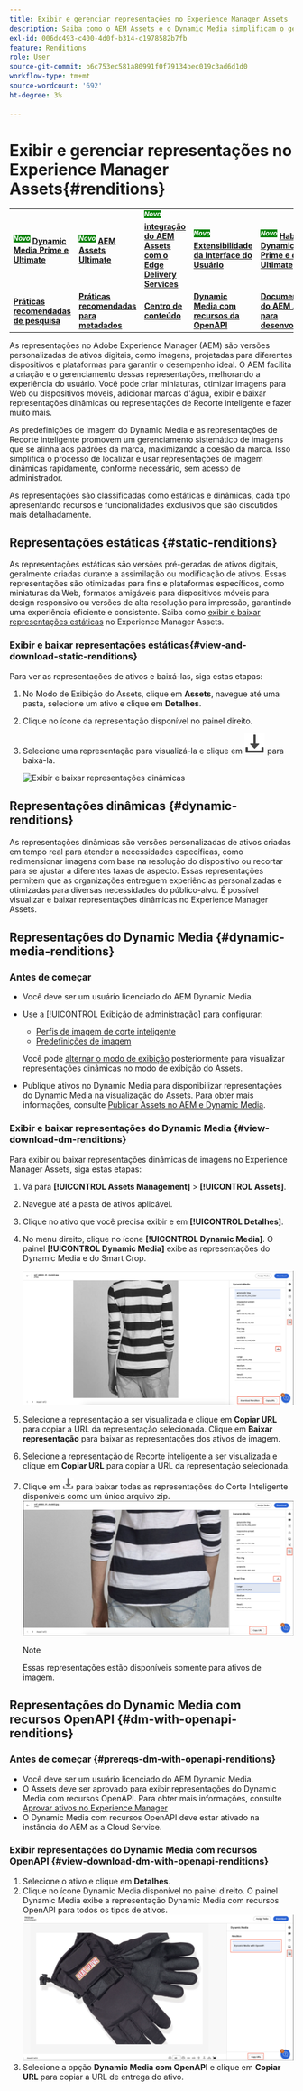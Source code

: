 ```yaml
---
title: Exibir e gerenciar representações no Experience Manager Assets
description: Saiba como o AEM Assets e o Dynamic Media simplificam o gerenciamento eficiente de imagens com representações de imagem estáticas e dinâmicas.
exl-id: 006dc493-c400-4d0f-b314-c1978582b7fb
feature: Renditions
role: User
source-git-commit: b6c753ec581a80991f0f79134bec019c3ad6d1d0
workflow-type: tm+mt
source-wordcount: '692'
ht-degree: 3%

---
```


# Exibir e gerenciar representações no Experience Manager Assets{#renditions}

<table>
    <tr>
        <td>
            <sup style= "background-color:#008000; color:#FFFFFF; font-weight:bold"><i>Novo</i></sup> <a href="/help/assets/dynamic-media/dm-prime-ultimate.md"><b>Dynamic Media Prime e Ultimate</b></a>
        </td>
        <td>
            <sup style= "background-color:#008000; color:#FFFFFF; font-weight:bold"><i>Novo</i></sup> <a href="/help/assets/assets-ultimate-overview.md"><b>AEM Assets Ultimate</b></a>
        </td>
        <td>
            <sup style= "background-color:#008000; color:#FFFFFF; font-weight:bold"><i>Nova</i></sup> <a href="/help/assets/integrate-aem-assets-edge-delivery-services.md"><b>integração do AEM Assets com o Edge Delivery Services</b></a>
        </td>
        <td>
            <sup style= "background-color:#008000; color:#FFFFFF; font-weight:bold"><i>Novo</i></sup> <a href="/help/assets/aem-assets-view-ui-extensibility.md"><b>Extensibilidade da Interface do Usuário</b></a>
        </td>
          <td>
            <sup style= "background-color:#008000; color:#FFFFFF; font-weight:bold"><i>Novo</i></sup> <a href="/help/assets/dynamic-media/enable-dynamic-media-prime-and-ultimate.md"><b>Habilitar o Dynamic Media Prime e o Ultimate</b></a>
        </td>
    </tr>
    <tr>
        <td>
            <a href="/help/assets/search-best-practices.md"><b>Práticas recomendadas de pesquisa</b></a>
        </td>
        <td>
            <a href="/help/assets/metadata-best-practices.md"><b>Práticas recomendadas para metadados</b></a>
        </td>
        <td>
            <a href="/help/assets/product-overview.md"><b>Centro de conteúdo</b></a>
        </td>
        <td>
            <a href="/help/assets/dynamic-media-open-apis-overview.md"><b>Dynamic Media com recursos da OpenAPI</b></a>
        </td>
        <td>
            <a href="https://developer.adobe.com/experience-cloud/experience-manager-apis/"><b>Documentação do AEM Assets para desenvolvedores</b></a>
        </td>
    </tr>
</table>

As representações no Adobe Experience Manager (AEM) são versões personalizadas de ativos digitais, como imagens, projetadas para diferentes dispositivos e plataformas para garantir o desempenho ideal. O AEM facilita a criação e o gerenciamento dessas representações, melhorando a experiência do usuário. Você pode criar miniaturas, otimizar imagens para Web ou dispositivos móveis, adicionar marcas d&#39;água, exibir e baixar representações dinâmicas ou representações de Recorte inteligente e fazer muito mais.

As predefinições de imagem do Dynamic Media e as representações de Recorte inteligente promovem um gerenciamento sistemático de imagens que se alinha aos padrões da marca, maximizando a coesão da marca. Isso simplifica o processo de localizar e usar representações de imagem dinâmicas rapidamente, conforme necessário, sem acesso de administrador.

As representações são classificadas como estáticas e dinâmicas, cada tipo apresentando recursos e funcionalidades exclusivos que são discutidos mais detalhadamente.

## Representações estáticas {#static-renditions}

As representações estáticas são versões pré-geradas de ativos digitais, geralmente criadas durante a assimilação ou modificação de ativos. Essas representações são otimizadas para fins e plataformas específicos, como miniaturas da Web, formatos amigáveis para dispositivos móveis para design responsivo ou versões de alta resolução para impressão, garantindo uma experiência eficiente e consistente.
Saiba como [exibir e baixar representações estáticas](#view-and-download-static-renditions) no Experience Manager Assets.

### Exibir e baixar representações estáticas{#view-and-download-static-renditions}

Para ver as representações de ativos e baixá-las, siga estas etapas:

1. No Modo de Exibição do Assets, clique em **Assets**, navegue até uma pasta, selecione um ativo e clique em **Detalhes**.
1. Clique no ícone da representação disponível no painel direito.
1. Selecione uma representação para visualizá-la e clique em ![ícone de download](/help/assets/assets/download-icon.svg) para baixá-la.

   ![Exibir e baixar representações dinâmicas](/help/assets/assets/view-download-static-rendition.png)

## Representações dinâmicas {#dynamic-renditions}

As representações dinâmicas são versões personalizadas de ativos criadas em tempo real para atender a necessidades específicas, como redimensionar imagens com base na resolução do dispositivo ou recortar para se ajustar a diferentes taxas de aspecto.
Essas representações permitem que as organizações entreguem experiências personalizadas e otimizadas para diversas necessidades do público-alvo. É possível visualizar e baixar representações dinâmicas no Experience Manager Assets.

## Representações do Dynamic Media {#dynamic-media-renditions}

### Antes de começar

* Você deve ser um usuário licenciado do AEM Dynamic Media.
* Use a [!UICONTROL Exibição de administração] para configurar:
   * [Perfis de imagem de corte inteligente](/help/assets/dynamic-media/image-profiles.md#creating-image-profiles)
   * [Predefinições de imagem](/help/assets/dynamic-media/managing-image-presets.md)

  Você pode [alternar o modo de exibição](/help/assets/assets-view-introduction.md#how-to-access-assets-view) posteriormente para visualizar representações dinâmicas no modo de exibição do Assets.
* Publique ativos no Dynamic Media para disponibilizar representações do Dynamic Media na visualização do Assets. Para obter mais informações, consulte [Publicar Assets no AEM e Dynamic Media](https://experienceleague.adobe.com/en/docs/experience-manager-cloud-service/content/assets/assets-view/publish-assets-to-aem-and-dm).


### Exibir e baixar representações do Dynamic Media {#view-download-dm-renditions}

Para exibir ou baixar representações dinâmicas de imagens no Experience Manager Assets, siga estas etapas:

1. Vá para **[!UICONTROL Assets Management]** > **[!UICONTROL Assets]**.

1. Navegue até a pasta de ativos aplicável.

1. Clique no ativo que você precisa exibir e em **[!UICONTROL Detalhes]**.

1. No menu direito, clique no ícone **[!UICONTROL Dynamic Media]**. O painel **[!UICONTROL Dynamic Media]** exibe as representações do Dynamic Media e do Smart Crop.

   ![representações dinâmicas](/help/assets/assets/dm-scene7-renditions.png)
   <!-- ![dynamic renditions](assets/preset_smart_crop_view.png) -->

1. Selecione a representação a ser visualizada e clique em **Copiar URL** para copiar a URL da representação selecionada. Clique em **Baixar representação** para baixar as representações dos ativos de imagem.
1. Selecione a representação de Recorte inteligente a ser visualizada e clique em **Copiar URL** para copiar a URL da representação selecionada.
1. Clique em ![ícone de download](assets/do-not-localize/download-icon.png) para baixar todas as representações do Corte Inteligente disponíveis como um único arquivo zip.
   ![ícone de download](/help/assets/assets/smartcrop-rendition.png)

   >[!NOTE]
   >
   >Essas representações estão disponíveis somente para ativos de imagem.

## Representações do Dynamic Media com recursos OpenAPI {#dm-with-openapi-renditions}

### Antes de começar {#prereqs-dm-with-openapi-renditions}

* Você deve ser um usuário licenciado do AEM Dynamic Media.
* O Assets deve ser aprovado para exibir representações do Dynamic Media com recursos OpenAPI. Para obter mais informações, consulte [Aprovar ativos no Experience Manager](/help/assets/approve-assets.md#copy-delivery-url-approved-assets)
* O Dynamic Media com recursos OpenAPI deve estar ativado na instância do AEM as a Cloud Service.

### Exibir representações do Dynamic Media com recursos OpenAPI {#view-download-dm-with-openapi-renditions}

1. Selecione o ativo e clique em **Detalhes**.
1. Clique no ícone Dynamic Media disponível no painel direito. O painel Dynamic Media exibe a representação Dynamic Media com recursos OpenAPI para todos os tipos de ativos.
   ![ícone de download](/help/assets/assets/dm-with-open-api-copy-url.png)
1. Selecione a opção **Dynamic Media com OpenAPI** e clique em **Copiar URL** para copiar a URL de entrega do ativo.


